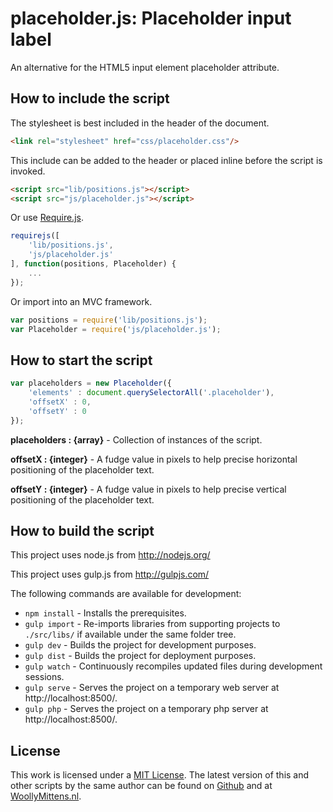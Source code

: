 # placeholder.js: Placeholder input label

An alternative for the HTML5 input element placeholder attribute.

## How to include the script

The stylesheet is best included in the header of the document.

```html
<link rel="stylesheet" href="css/placeholder.css"/>
```

This include can be added to the header or placed inline before the script is invoked.

```html
<script src="lib/positions.js"></script>
<script src="js/placeholder.js"></script>
```

Or use [Require.js](https://requirejs.org/).

```js
requirejs([
	'lib/positions.js',
	'js/placeholder.js'
], function(positions, Placeholder) {
	...
});
```

Or import into an MVC framework.

```js
var positions = require('lib/positions.js');
var Placeholder = require('js/placeholder.js');
```

## How to start the script

```javascript
var placeholders = new Placeholder({
	'elements' : document.querySelectorAll('.placeholder'),
	'offsetX' : 0,
	'offsetY' : 0
});
```

**placeholders : {array}** - Collection of instances of the script.

**offsetX : {integer}** - A fudge value in pixels to help precise horizontal positioning of the placeholder text.

**offsetY : {integer}** - A fudge value in pixels to help precise vertical positioning of the placeholder text.

## How to build the script

This project uses node.js from http://nodejs.org/

This project uses gulp.js from http://gulpjs.com/

The following commands are available for development:
+ `npm install` - Installs the prerequisites.
+ `gulp import` - Re-imports libraries from supporting projects to `./src/libs/` if available under the same folder tree.
+ `gulp dev` - Builds the project for development purposes.
+ `gulp dist` - Builds the project for deployment purposes.
+ `gulp watch` - Continuously recompiles updated files during development sessions.
+ `gulp serve` - Serves the project on a temporary web server at http://localhost:8500/.
+ `gulp php` - Serves the project on a temporary php server at http://localhost:8500/.

## License

This work is licensed under a [MIT License](https://opensource.org/licenses/MIT). The latest version of this and other scripts by the same author can be found on [Github](https://github.com/WoollyMittens) and at [WoollyMittens.nl](https://www.woollymittens.nl/).
